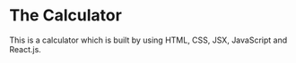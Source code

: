 # The Calculator

This is a calculator which is built by using HTML, CSS, JSX, JavaScript and React.js.

